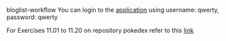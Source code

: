 bloglist-workflow
You can login to the [application](https://yipee-bloglist.herokuapp.com/) using username: qwerty, password: qwerty

For Exercises 11.01 to 11.20 on repository pokedex refer to this [link](https://github.com/Yipee-ki-yay/full-stack-open-pokedex)